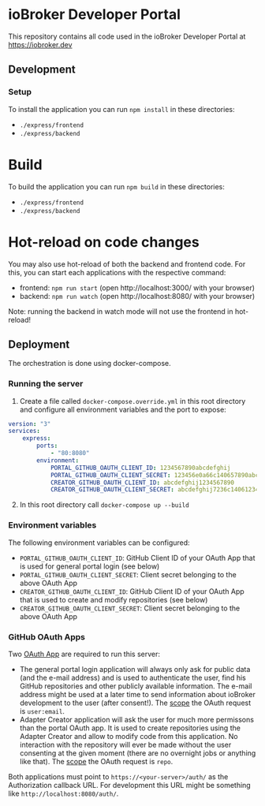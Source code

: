 # ioBroker Developer Portal

This repository contains all code used in the ioBroker Developer Portal at https://iobroker.dev

## Development

### Setup

To install the application you can run `npm install` in these directories:

-   `./express/frontend`
-   `./express/backend`

# Build

To build the application you can run `npm build` in these directories:

-   `./express/frontend`
-   `./express/backend`

# Hot-reload on code changes

You may also use hot-reload of both the backend and frontend code.
For this, you can start each applications with the respective command:

-   frontend: `npm run start` (open http://localhost:3000/ with your browser)
-   backend: `npm run watch` (open http://localhost:8080/ with your browser)

Note: running the backend in watch mode will not use the frontend in hot-reload!

## Deployment

The orchestration is done using docker-compose.

### Running the server

1. Create a file called `docker-compose.override.yml` in this root directory and configure all environment variables and the port to expose:

```yml
version: "3"
services:
    express:
        ports:
            - "80:8080"
        environment:
            PORTAL_GITHUB_OAUTH_CLIENT_ID: 1234567890abcdefghij
            PORTAL_GITHUB_OAUTH_CLIENT_SECRET: 123456e0a66c140657890abcdefghij7236c1406
            CREATOR_GITHUB_OAUTH_CLIENT_ID: abcdefghij1234567890
            CREATOR_GITHUB_OAUTH_CLIENT_SECRET: abcdefghij7236c1406123456e0a66c140657890
```

2. In this root directory call `docker-compose up --build`

### Environment variables

The following environment variables can be configured:

-   `PORTAL_GITHUB_OAUTH_CLIENT_ID`: GitHub Client ID of your OAuth App that is used for general portal login (see below)
-   `PORTAL_GITHUB_OAUTH_CLIENT_SECRET`: Client secret belonging to the above OAuth App
-   `CREATOR_GITHUB_OAUTH_CLIENT_ID`: GitHub Client ID of your OAuth App that is used to create and modify repositories (see below)
-   `CREATOR_GITHUB_OAUTH_CLIENT_SECRET`: Client secret belonging to the above OAuth App

### GitHub OAuth Apps

Two [OAuth App](https://github.com/settings/applications/new) are required to run this server:

-   The general portal login application will always only ask for public data (and the e-mail address) and is used to authenticate the user, find his GitHub repositories and other publicly available information. The e-mail address might be used at a later time to send information about ioBroker development to the user (after consent!). The [scope](https://docs.github.com/en/developers/apps/scopes-for-oauth-apps) the OAuth request is `user:email`.
-   Adapter Creator application will ask the user for much more permissons than the portal OAuth app. It is used to create repositories using the Adapter Creator and allow to modify code from this application. No interaction with the repository will ever be made without the user consenting at the given moment (there are no overnight jobs or anything like that). The [scope](https://docs.github.com/en/developers/apps/scopes-for-oauth-apps) the OAuth request is `repo`.

Both applications must point to `https://<your-server>/auth/` as the Authorization callback URL. For development this URL might be something like `http://localhost:8080/auth/`.
